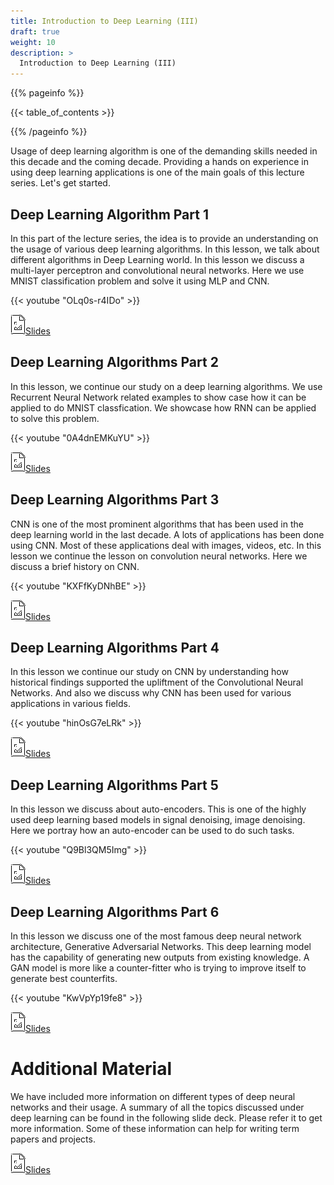 ```yaml
---
title: Introduction to Deep Learning (III)
draft: true
weight: 10
description: >
  Introduction to Deep Learning (III)
---
```


{{% pageinfo %}}

{{< table_of_contents >}}

{{% /pageinfo %}}


Usage of deep learning algorithm is one of the demanding skills needed
in this decade and the coming decade. Providing a hands on experience in
using deep learning applications is one of the main goals of this
lecture series. Let's get started. 

## Deep Learning Algorithm Part 1

In this part of the lecture series, the idea is to provide an
understanding on the usage of various deep learning algorithms. In this
lesson, we talk about different algorithms in Deep Learning world. In
this lesson we discuss a multi-layer perceptron and convolutional neural
networks. Here we use MNIST classification problem and solve it using
MLP and CNN. 

{{< youtube "OLq0s-r4IDo" >}}

[![Image](/images/presentation.png)Slides](https://drive.google.com/open?id=1sYRkiXhYU-qrXRlBW3ZQXwnNfmYuMHRlpRtfwZkiFTc)


## Deep Learning Algorithms Part 2

In this lesson, we continue our study on a deep learning algorithms. We
use Recurrent Neural Network related examples to show case how it can be
applied to do MNIST classfication. We showcase how RNN can be applied to
solve this problem. 

{{< youtube "0A4dnEMKuYU" >}}

[![Image](/images/presentation.png)Slides](https://drive.google.com/open?id=1MMUErmadF8RTWPQY6xxuXhpchh6gczuYr6Z7znCQkbM)


## Deep Learning Algorithms Part 3

CNN is one of the most prominent algorithms that has been used in the
deep learning world in the last decade. A lots of applications has been
done using CNN. Most of these applications deal with images, videos,
etc. In this lesson we continue the lesson on convolution neural
networks. Here we discuss a brief history on CNN.

{{< youtube "KXFfKyDNhBE" >}}

[![Image](/images/presentation.png)Slides](https://drive.google.com/open?id=1oedasSs6tBFLYyaskes0gZEhTz2Sva57Qb2Kv2ruiXU)


## Deep Learning Algorithms Part 4
 
In this lesson we continue our study on CNN by understanding how
historical findings supported the upliftment of the Convolutional Neural
Networks. And also we discuss why CNN has been used for various
applications in various fields. 

{{< youtube "hinOsG7eLRk" >}}

[![Image](/images/presentation.png)Slides](https://drive.google.com/open?id=1N9V7ehwKuA2fZN-bGX6m-DLkeTBpNiYpZAGQu6IqkeU)


## Deep Learning Algorithms Part 5

In this lesson we discuss about auto-encoders. This is one of the highly
used deep learning based models in signal denoising, image denoising.
Here we portray how an auto-encoder can be used to do such tasks. 

{{< youtube "Q9Bl3QM5Img" >}}

[![Image](/images/presentation.png)Slides](https://drive.google.com/open?id=1MoQQOb5a8ptUSLrBCm2dT8P0yrZat6beKv1CDjJn44I)


## Deep Learning Algorithms Part 6

In this lesson we discuss one of the most famous deep neural network
architecture, Generative Adversarial Networks. This deep learning model
has the capability of generating new outputs from existing knowledge. A
GAN model is more like a counter-fitter who is trying to improve itself
to generate best counterfits. 

{{< youtube "KwVpYp19fe8" >}}

[![Image](/images/presentation.png)Slides](https://drive.google.com/open?id=1dHvLXgdjZLE-W-Ic0AdK-nYO9pvij4jcruHxTmNJx74)

# Additional Material 

We have included more information on different types of deep neural
networks and their usage. A summary of all the topics discussed under
deep learning can be found in the following slide deck. Please refer it
to get more information. Some of these information can help for writing
term papers and projects. 

[![Image](/images/presentation.png)Slides](https://docs.google.com/presentation/d/192NZBZNR4VVOIE8GdoJNm01o5AvY9tP1lWCdEA-Qy8Q/edit?usp=sharing)
